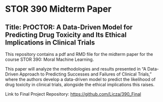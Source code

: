 # STOR 390 Midterm Paper
## Title: PrOCTOR: A Data-Driven Model for Predicting Drug Toxicity and Its Ethical Implications in Clinical Trials

This repository contains a pdf and RMD file for the midterm paper for the course STOR 390: Moral Machine Learning.

This paper will analyze the methodologies and results presented in “A Data-Driven Approach to Predicting Successes and Failures of Clinical Trials,” where the authors develop a data-driven model to predict the likelihood of drug toxicity in clinical trials, alongside the ethical implications this raises.

Link to Final Project Repository: https://github.com/Licza/390_Final


